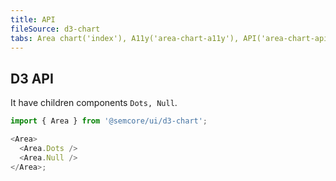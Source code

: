 ```yaml
---
title: API
fileSource: d3-chart
tabs: Area chart('index'), A11y('area-chart-a11y'), API('area-chart-api'), Examples('area-chart-d3-code'), Changelog('d3-chart-changelog')
---
```


## D3 API

It have children components `Dots, Null`.

```js
import { Area } from '@semcore/ui/d3-chart';

<Area>
  <Area.Dots />
  <Area.Null />
</Area>;
```

<TypesView type="AreaProps" :types={...types} />

<script setup>import { data as types } from '@types.data.ts';</script>